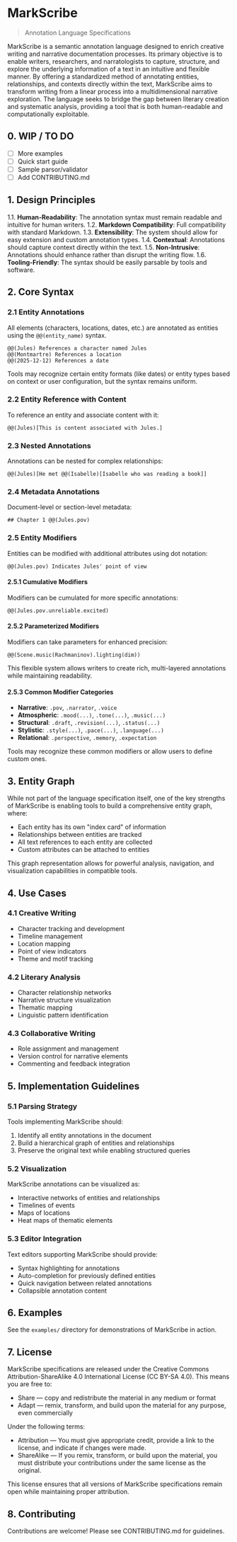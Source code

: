 # MarkScribe

> Annotation Language Specifications

MarkScribe is a semantic annotation language designed to enrich creative writing and narrative documentation processes. Its primary objective is to enable writers, researchers, and narratologists to capture, structure, and explore the underlying information of a text in an intuitive and flexible manner. By offering a standardized method of annotating entities, relationships, and contexts directly within the text, MarkScribe aims to transform writing from a linear process into a multidimensional narrative exploration. The language seeks to bridge the gap between literary creation and systematic analysis, providing a tool that is both human-readable and computationally exploitable.

## 0. WIP / TO DO

- [ ] More examples
- [ ] Quick start guide
- [ ] Sample parsor/validator
- [ ] Add CONTRIBUTING.md

## 1. Design Principles

1.1. **Human-Readability**: The annotation syntax must remain readable and intuitive for human writers.
1.2. **Markdown Compatibility**: Full compatibility with standard Markdown.
1.3. **Extensibility**: The system should allow for easy extension and custom annotation types.
1.4. **Contextual**: Annotations should capture context directly within the text.
1.5. **Non-Intrusive**: Annotations should enhance rather than disrupt the writing flow.
1.6. **Tooling-Friendly**: The syntax should be easily parsable by tools and software.

## 2. Core Syntax

### 2.1 Entity Annotations

All elements (characters, locations, dates, etc.) are annotated as entities using the `@@(entity_name)` syntax.

```
@@(Jules) References a character named Jules
@@(Montmartre) References a location
@@(2025-12-12) References a date
```

Tools may recognize certain entity formats (like dates) or entity types based on context or user configuration, but the syntax remains uniform.

### 2.2 Entity Reference with Content

To reference an entity and associate content with it:

```
@@(Jules)[This is content associated with Jules.]
```

### 2.3 Nested Annotations

Annotations can be nested for complex relationships:

```
@@(Jules)[He met @@(Isabelle)[Isabelle who was reading a book]]
```

### 2.4 Metadata Annotations

Document-level or section-level metadata:

```
## Chapter 1 @@(Jules.pov)
```

### 2.5 Entity Modifiers

Entities can be modified with additional attributes using dot notation:

```
@@(Jules.pov) Indicates Jules' point of view
```

#### 2.5.1 Cumulative Modifiers

Modifiers can be cumulated for more specific annotations:

```
@@(Jules.pov.unreliable.excited)
```

#### 2.5.2 Parameterized Modifiers

Modifiers can take parameters for enhanced precision:

```
@@(Scene.music(Rachmaninov).lighting(dim))
```

This flexible system allows writers to create rich, multi-layered annotations while maintaining readability.

#### 2.5.3 Common Modifier Categories

- **Narrative**: `.pov`, `.narrator`, `.voice`
- **Atmospheric**: `.mood(...)`, `.tone(...)`, `.music(...)`
- **Structural**: `.draft`, `.revision(...)`, `.status(...)`
- **Stylistic**: `.style(...)`, `.pace(...)`, `.language(...)`
- **Relational**: `.perspective`, `.memory`, `.expectation`

Tools may recognize these common modifiers or allow users to define custom ones.

## 3. Entity Graph

While not part of the language specification itself, one of the key strengths of MarkScribe is enabling tools to build a comprehensive entity graph, where:

- Each entity has its own "index card" of information
- Relationships between entities are tracked
- All text references to each entity are collected
- Custom attributes can be attached to entities

This graph representation allows for powerful analysis, navigation, and visualization capabilities in compatible tools.

## 4. Use Cases

### 4.1 Creative Writing

- Character tracking and development
- Timeline management
- Location mapping
- Point of view indicators
- Theme and motif tracking

### 4.2 Literary Analysis

- Character relationship networks
- Narrative structure visualization
- Thematic mapping
- Linguistic pattern identification

### 4.3 Collaborative Writing

- Role assignment and management
- Version control for narrative elements
- Commenting and feedback integration

## 5. Implementation Guidelines

### 5.1 Parsing Strategy

Tools implementing MarkScribe should:
1. Identify all entity annotations in the document
2. Build a hierarchical graph of entities and relationships
3. Preserve the original text while enabling structured queries

### 5.2 Visualization

MarkScribe annotations can be visualized as:
- Interactive networks of entities and relationships
- Timelines of events
- Maps of locations
- Heat maps of thematic elements

### 5.3 Editor Integration

Text editors supporting MarkScribe should provide:
- Syntax highlighting for annotations
- Auto-completion for previously defined entities
- Quick navigation between related annotations
- Collapsible annotation content

## 6. Examples

See the `examples/` directory for demonstrations of MarkScribe in action.

## 7. License

MarkScribe specifications are released under the Creative Commons Attribution-ShareAlike 4.0 International License (CC BY-SA 4.0). This means you are free to:

- Share — copy and redistribute the material in any medium or format
- Adapt — remix, transform, and build upon the material for any purpose, even commercially

Under the following terms:
- Attribution — You must give appropriate credit, provide a link to the license, and indicate if changes were made.
- ShareAlike — If you remix, transform, or build upon the material, you must distribute your contributions under the same license as the original.

This license ensures that all versions of MarkScribe specifications remain open while maintaining proper attribution.

## 8. Contributing

Contributions are welcome! Please see CONTRIBUTING.md for guidelines.
